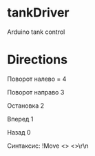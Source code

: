# tankDriver
Arduino tank control 



# Directions

Поворот налево = 4

Поворот направо 3

Остановка 2

Вперед 1

Назад 0


Синтаксис: !Move <<direction>> <<duration>>\r\n
